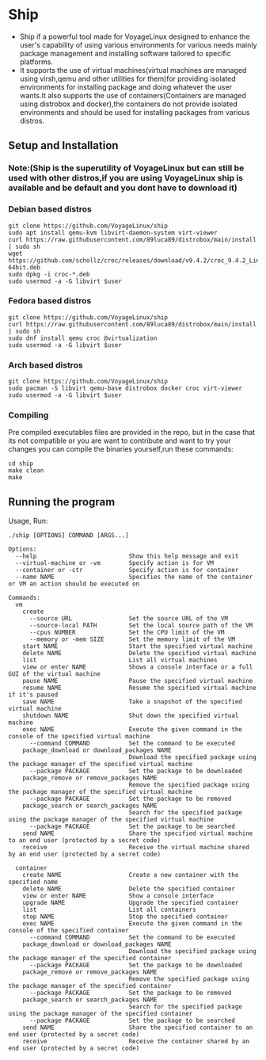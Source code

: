 # Ship
- Ship if a powerful tool made for VoyageLinux designed to enhance the user's capability of using various environments for various needs mainly package management and installing software tailored to specific platforms. <br>
- It supports the use of virtual machines(virtual machines are managed using virsh,qemu and other utilities for them)for providing isolated environments for installing package and doing whatever the user wants.It also supports the use of containers(Containers are managed using distrobox and docker),the containers do not provide isolated environments and should be used for installing packages from various distros.

## Setup and Installation 

### Note:(Ship is the superutility of VoyageLinux but can still be used with other distros,if you are using VoyageLinux ship is available and be default and you dont have to download it)

### Debian based distros
```
git clone https://github.com/VoyageLinux/ship
sudo apt install qemu-kvm libvirt-daemon-system virt-viewer
curl https://raw.githubusercontent.com/89luca89/distrobox/main/install | sudo sh
wget https://github.com/schollz/croc/releases/download/v9.4.2/croc_9.4.2_Linux-64bit.deb
sudo dpkg -i croc-*.deb
sudo usermod -a -G libvirt $user
```
### Fedora based distros
```
git clone https://github.com/VoyageLinux/ship
curl https://raw.githubusercontent.com/89luca89/distrobox/main/install | sudo sh
sudo dnf install qemu croc @virtualization
sudo usermod -a -G libvirt $user
```

### Arch based distros
```
git clone https://github.com/VoyageLinux/ship
sudo pacman -S libvirt qemu-base distrobox docker croc virt-viewer
sudo usermod -a -G libvirt $user
```

### Compiling
Pre compiled executables files are provided in the repo, but in the case that its not compatible or you are want to contribute and want to try your changes you can compile the binaries yourself,run these commands:
```
cd ship
make clean
make
```

## Running the program

Usage, Run:
```
./ship [OPTIONS] COMMAND [ARGS...]

Options:
  --help                          Show this help message and exit
  --virtual-machine or -vm        Specify action is for VM
  --container or -ctr             Specify action is for container
  --name NAME                     Specifies the name of the container or VM an action should be executed on

Commands:
  vm
    create
      --source URL                Set the source URL of the VM
      --source-local PATH         Set the local source path of the VM
      --cpus NUMBER               Set the CPU limit of the VM
      --memory or -mem SIZE       Set the memory limit of the VM
    start NAME                    Start the specified virtual machine
    delete NAME                   Delete the specified virtual machine
    list                          List all virtual machines
    view or enter NAME            Shows a console interface or a full GUI of the virtual machine
    pause NAME                    Pause the specified virtual machine
    resume NAME                   Resume the specified virtual machine if it's paused
    save NAME                     Take a snapshot of the specified virtual machine
    shutdown NAME                 Shut down the specified virtual machine
    exec NAME                     Execute the given command in the console of the specified virtual machine
      --command COMMAND           Set the command to be executed
    package_download or download_packages NAME
                                  Download the specified package using the package manager of the specified virtual machine
      --package PACKAGE           Set the package to be downloaded
    package_remove or remove_packages NAME
                                  Remove the specified package using the package manager of the specified virtual machine
      --package PACKAGE           Set the package to be removed
    package_search or search_packages NAME
                                  Search for the specified package using the package manager of the specified virtual machine
      --package PACKAGE           Set the package to be searched
    send NAME                     Share the specified virtual machine to an end user (protected by a secret code)
    receive                       Receive the virtual machine shared by an end user (protected by a secret code)

  container
    create NAME                   Create a new container with the specified name
    delete NAME                   Delete the specified container
    view or enter NAME            Show a console interface
    upgrade NAME                  Upgrade the specified container
    list                          List all containers
    stop NAME                     Stop the specified container
    exec NAME                     Execute the given command in the console of the specified container
      --command COMMAND           Set the command to be executed
    package_download or download_packages NAME
                                  Download the specified package using the package manager of the specified container
      --package PACKAGE           Set the package to be downloaded
    package_remove or remove_packages NAME
                                  Remove the specified package using the package manager of the specified container
      --package PACKAGE           Set the package to be removed
    package_search or search_packages NAME
                                  Search for the specified package using the package manager of the specified container
      --package PACKAGE           Set the package to be searched
    send NAME                     Share the specified container to an end user (protected by a secret code)
    receive                       Receive the container shared by an end user (protected by a secret code)
```


